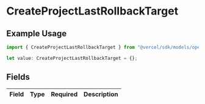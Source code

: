 # CreateProjectLastRollbackTarget

## Example Usage

```typescript
import { CreateProjectLastRollbackTarget } from "@vercel/sdk/models/operations/createproject.js";

let value: CreateProjectLastRollbackTarget = {};
```

## Fields

| Field       | Type        | Required    | Description |
| ----------- | ----------- | ----------- | ----------- |